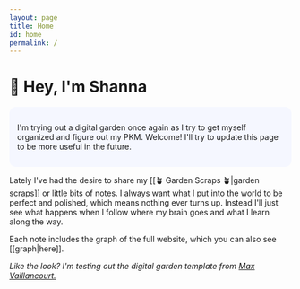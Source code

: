 ```yaml
---
layout: page
title: Home
id: home
permalink: /
---
```


# 👋 Hey, I'm Shanna

<p style="padding: 2em 1em; background: #f5f7ff; border-radius: 12px;">
I'm trying out a digital garden once again as I try to get myself organized and figure out my PKM. Welcome! I'll try to update this page to be more useful in the future. 
</p>

Lately I've had the desire to share my [[🪴 Garden Scraps 🪴|garden scraps]] or little bits of notes. I always want what I put into the world to be perfect and polished, which means nothing ever turns up. Instead I'll just see what happens when I follow where my brain goes and what I learn along the way.
<br>

Each note includes the graph of the full website, which you can also see [[graph|here]].
<br>

*Like the look? I'm testing out the digital garden template from [Max Vaillancourt.](https://github.com/maximevaillancourt/digital-garden-jekyll-template)*


<style>
  .wrapper {
    max-width: 46em;
  }
</style>
